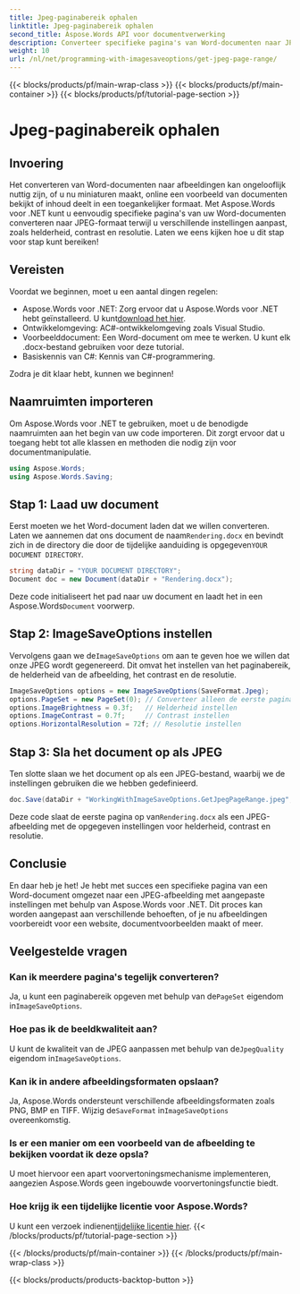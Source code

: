 ```yaml
---
title: Jpeg-paginabereik ophalen
linktitle: Jpeg-paginabereik ophalen
second_title: Aspose.Words API voor documentverwerking
description: Converteer specifieke pagina's van Word-documenten naar JPEG met aangepaste instellingen met Aspose.Words voor .NET. Leer stap voor stap hoe u helderheid, contrast en resolutie aanpast.
weight: 10
url: /nl/net/programming-with-imagesaveoptions/get-jpeg-page-range/
---
```


{{< blocks/products/pf/main-wrap-class >}}
{{< blocks/products/pf/main-container >}}
{{< blocks/products/pf/tutorial-page-section >}}

# Jpeg-paginabereik ophalen

## Invoering

Het converteren van Word-documenten naar afbeeldingen kan ongelooflijk nuttig zijn, of u nu miniaturen maakt, online een voorbeeld van documenten bekijkt of inhoud deelt in een toegankelijker formaat. Met Aspose.Words voor .NET kunt u eenvoudig specifieke pagina's van uw Word-documenten converteren naar JPEG-formaat terwijl u verschillende instellingen aanpast, zoals helderheid, contrast en resolutie. Laten we eens kijken hoe u dit stap voor stap kunt bereiken!

## Vereisten

Voordat we beginnen, moet u een aantal dingen regelen:

-  Aspose.Words voor .NET: Zorg ervoor dat u Aspose.Words voor .NET hebt geïnstalleerd. U kunt[download het hier](https://releases.aspose.com/words/net/).
- Ontwikkelomgeving: AC#-ontwikkelomgeving zoals Visual Studio.
- Voorbeelddocument: Een Word-document om mee te werken. U kunt elk .docx-bestand gebruiken voor deze tutorial.
- Basiskennis van C#: Kennis van C#-programmering.

Zodra je dit klaar hebt, kunnen we beginnen!

## Naamruimten importeren

Om Aspose.Words voor .NET te gebruiken, moet u de benodigde naamruimten aan het begin van uw code importeren. Dit zorgt ervoor dat u toegang hebt tot alle klassen en methoden die nodig zijn voor documentmanipulatie.

```csharp
using Aspose.Words;
using Aspose.Words.Saving;
```

## Stap 1: Laad uw document

Eerst moeten we het Word-document laden dat we willen converteren. Laten we aannemen dat ons document de naam`Rendering.docx` en bevindt zich in de directory die door de tijdelijke aanduiding is opgegeven`YOUR DOCUMENT DIRECTORY`.

```csharp
string dataDir = "YOUR DOCUMENT DIRECTORY";
Document doc = new Document(dataDir + "Rendering.docx");
```

 Deze code initialiseert het pad naar uw document en laadt het in een Aspose.Words`Document` voorwerp.

## Stap 2: ImageSaveOptions instellen

 Vervolgens gaan we de`ImageSaveOptions` om aan te geven hoe we willen dat onze JPEG wordt gegenereerd. Dit omvat het instellen van het paginabereik, de helderheid van de afbeelding, het contrast en de resolutie.

```csharp
ImageSaveOptions options = new ImageSaveOptions(SaveFormat.Jpeg);
options.PageSet = new PageSet(0); // Converteer alleen de eerste pagina
options.ImageBrightness = 0.3f;   // Helderheid instellen
options.ImageContrast = 0.7f;     // Contrast instellen
options.HorizontalResolution = 72f; // Resolutie instellen
```

## Stap 3: Sla het document op als JPEG

Ten slotte slaan we het document op als een JPEG-bestand, waarbij we de instellingen gebruiken die we hebben gedefinieerd.

```csharp
doc.Save(dataDir + "WorkingWithImageSaveOptions.GetJpegPageRange.jpeg", options);
```

 Deze code slaat de eerste pagina op van`Rendering.docx` als een JPEG-afbeelding met de opgegeven instellingen voor helderheid, contrast en resolutie.

## Conclusie

En daar heb je het! Je hebt met succes een specifieke pagina van een Word-document omgezet naar een JPEG-afbeelding met aangepaste instellingen met behulp van Aspose.Words voor .NET. Dit proces kan worden aangepast aan verschillende behoeften, of je nu afbeeldingen voorbereidt voor een website, documentvoorbeelden maakt of meer.

## Veelgestelde vragen

### Kan ik meerdere pagina's tegelijk converteren?
 Ja, u kunt een paginabereik opgeven met behulp van de`PageSet` eigendom in`ImageSaveOptions`.

### Hoe pas ik de beeldkwaliteit aan?
 U kunt de kwaliteit van de JPEG aanpassen met behulp van de`JpegQuality` eigendom in`ImageSaveOptions`.

### Kan ik in andere afbeeldingsformaten opslaan?
 Ja, Aspose.Words ondersteunt verschillende afbeeldingsformaten zoals PNG, BMP en TIFF. Wijzig de`SaveFormat` in`ImageSaveOptions` overeenkomstig.

### Is er een manier om een voorbeeld van de afbeelding te bekijken voordat ik deze opsla?
U moet hiervoor een apart voorvertoningsmechanisme implementeren, aangezien Aspose.Words geen ingebouwde voorvertoningsfunctie biedt.

### Hoe krijg ik een tijdelijke licentie voor Aspose.Words?
 U kunt een verzoek indienen[tijdelijke licentie hier](https://purchase.aspose.com/temporary-license/).
{{< /blocks/products/pf/tutorial-page-section >}}

{{< /blocks/products/pf/main-container >}}
{{< /blocks/products/pf/main-wrap-class >}}

{{< blocks/products/products-backtop-button >}}
